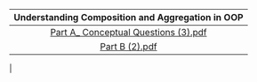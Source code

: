 |                    Understanding Composition and Aggregation in OOP                             |
| :------------------------------------------------------------------------: |
|[Part A_ Conceptual Questions (3).pdf](https://github.com/user-attachments/files/20031089/Part.A_.Conceptual.Questions.3.pdf)|
|[Part B (2).pdf](https://github.com/user-attachments/files/20031067/Part.B.2.pdf)
 |

